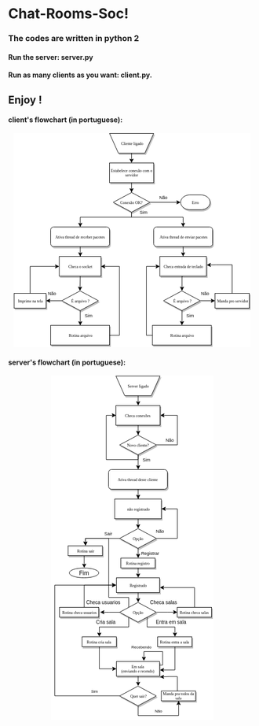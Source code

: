 

# Chat-Rooms-Soc!
### The codes are written in python 2

#### Run the server: server.py

#### Run as many clients as you want: client.py.

## Enjoy !

#### client's flowchart (in portuguese):
<p align="center">
  <img  src="https://github.com/abdullah-zaiter/Chat-Rooms-Soc/blob/master/Docs/stateMachinecliente.png">
</p>

#### server's flowchart (in portuguese):

<p align="center">
  <img  src="https://github.com/abdullah-zaiter/Chat-Rooms-Soc/blob/master/Docs/SM_server.png">
</p>
